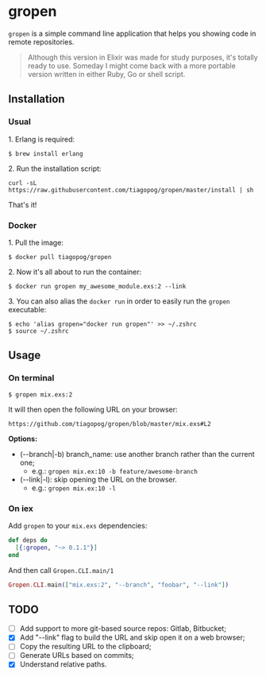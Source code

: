 # gropen

`gropen` is a simple command line application that helps you showing code in remote repositories.

> Although this version in Elixir was made for study purposes, it's totally ready to use.
  Someday I might come back with a more portable version written in either Ruby, Go or shell script.

## Installation

### Usual

1\. Erlang is required:

```
$ brew install erlang
```

2\. Run the installation script:

```
curl -sL https://raw.githubusercontent.com/tiagopog/gropen/master/install | sh
```

That's it!

### Docker


1\. Pull the image:

```
$ docker pull tiagopog/gropen
```

2\. Now it's all about to run the container:

```
$ docker run gropen my_awesome_module.exs:2 --link
```

3\. You can also alias the `docker run` in order to easily run the `gropen` executable:

```
$ echo 'alias gropen="docker run gropen"' >> ~/.zshrc
$ source ~/.zshrc
```

## Usage

### On terminal

```
$ gropen mix.exs:2
```

It will then open the following URL on your browser:

`https://github.com/tiagopog/gropen/blob/master/mix.exs#L2`


**Options:**

- (--branch|-b) branch_name: use another branch rather than the current one;
  - e.g.: `gropen mix.ex:10 -b feature/awesome-branch`
- (--link|-l): skip opening the URL on the browser.
  - e.g.: `gropen mix.ex:10 -l`

### On iex

Add `gropen` to your `mix.exs` dependencies:

```elixir
def deps do
  [{:gropen, "~> 0.1.1"}]
end
```

And then call `Gropen.CLI.main/1`

```elixir
Gropen.CLI.main(["mix.exs:2", "--branch", "foobar", "--link"])
```

## TODO

- [ ] Add support to more git-based source repos: Gitlab, Bitbucket;
- [x] Add "--link" flag to build the URL and skip open it on a web browser;
- [ ] Copy the resulting URL to the clipboard;
- [ ] Generate URLs based on commits;
- [x] Understand relative paths.
